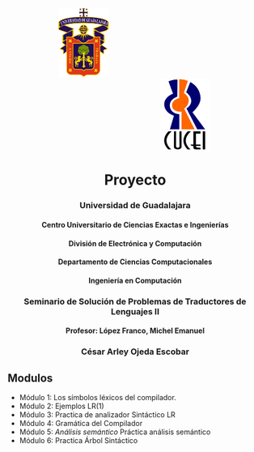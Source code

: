 <div style="display: inline-block; margin-left: 100px"> <img src="assets/images/Escudo_UDG.png" width="100px" alt="logo udg"> </div>

<div style="display: inline-block; margin-left: 300px"><img style="align:left" src="assets/images/Escudo_CUCEI.png" width="100px" alt="logo cucei"> </div>

# <center>Proyecto</center>


### <center>Universidad de Guadalajara</center>

#### <center>Centro Universitario de Ciencias Exactas e Ingenierías</center>

#### <center>División de Electrónica y Computación</center>

#### <center>Departamento de Ciencias Computacionales</center>

#### <center>Ingeniería en Computación</center>

### <center>Seminario de Solución de Problemas de Traductores de Lenguajes II</center>

#### <center>Profesor: López Franco, Michel Emanuel</center>

### <center>César Arley Ojeda Escobar</center>

## Modulos
+ Módulo 1: Los símbolos léxicos del compilador.
+ Módulo 2: Ejemplos LR(1)
+ Módulo 3: Practica de analizador Sintáctico LR
+ Módulo 4: Gramática del Compilador
+ Módulo 5: *Análisis semántico* Práctica análisis semántico
+ Módulo 6: Practica Árbol Sintáctico

